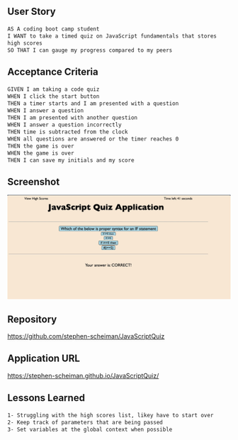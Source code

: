 ## User Story

```
AS A coding boot camp student
I WANT to take a timed quiz on JavaScript fundamentals that stores high scores
SO THAT I can gauge my progress compared to my peers
```

## Acceptance Criteria

```
GIVEN I am taking a code quiz
WHEN I click the start button
THEN a timer starts and I am presented with a question
WHEN I answer a question
THEN I am presented with another question
WHEN I answer a question incorrectly
THEN time is subtracted from the clock
WHEN all questions are answered or the timer reaches 0
THEN the game is over
WHEN the game is over
THEN I can save my initials and my score
```

## Screenshot

![Alt text](./Screenshot.jpg "Screenshot")

## Repository

https://github.com/stephen-scheiman/JavaScriptQuiz

## Application URL

https://stephen-scheiman.github.io/JavaScriptQuiz/

## Lessons Learned
```
1- Struggling with the high scores list, likey have to start over
2- Keep track of parameters that are being passed
3- Set variables at the global context when possible
```
